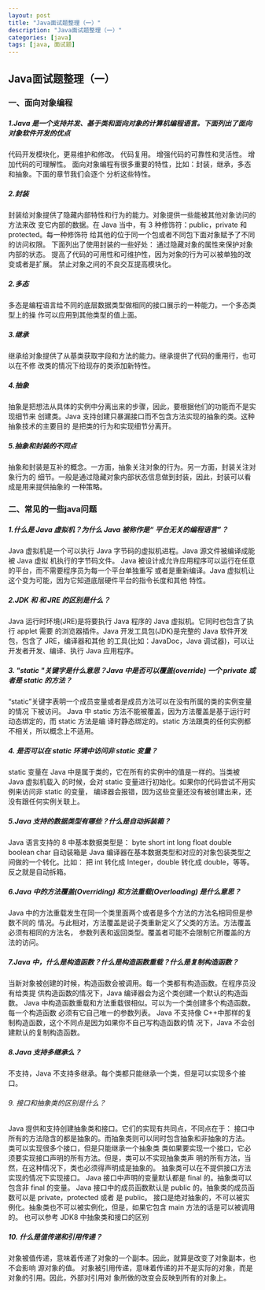 ```yaml
---
layout: post
title: "Java面试题整理（一）"
description: "Java面试题整理（一）"
categories: [java]
tags: [java, 面试题]
---
```


## Java面试题整理（一）

### 一、面向对象编程

##### 1.Java 是一个支持并发、基于类和面向对象的计算机编程语言。下面列出了面向对象软件开发的优点
代码开发模块化，更易维护和修改。
代码复用。
增强代码的可靠性和灵活性。
增加代码的可理解性。
面向对象编程有很多重要的特性，比如：封装，继承，多态和抽象。下面的章节我们会逐个
分析这些特性。
##### 2.封装
封装给对象提供了隐藏内部特性和行为的能力。对象提供一些能被其他对象访问的方法来改
变它内部的数据。在 Java 当中，有 3 种修饰符：public，private 和 protected。每一种修饰符
给其他的位于同一个包或者不同包下面对象赋予了不同的访问权限。
下面列出了使用封装的一些好处：
通过隐藏对象的属性来保护对象内部的状态。
提高了代码的可用性和可维护性，因为对象的行为可以被单独的改变或者是扩展。
禁止对象之间的不良交互提高模块化。

##### 2.多态
多态是编程语言给不同的底层数据类型做相同的接口展示的一种能力。一个多态类型上的操
作可以应用到其他类型的值上面。

##### 3.继承
继承给对象提供了从基类获取字段和方法的能力。继承提供了代码的重用行，也可以在不修
改类的情况下给现存的类添加新特性。

##### 4.抽象
抽象是把想法从具体的实例中分离出来的步骤，因此，要根据他们的功能而不是实现细节来
创建类。Java 支持创建只暴漏接口而不包含方法实现的抽象的类。这种抽象技术的主要目的
是把类的行为和实现细节分离开。

##### 5.抽象和封装的不同点
抽象和封装是互补的概念。一方面，抽象关注对象的行为。另一方面，封装关注对象行为的
细节。一般是通过隐藏对象内部状态信息做到封装，因此，封装可以看成是用来提供抽象的
一种策略。


### 二、常见的一些java问题

##### 1.什么是 Java  虚拟机？为什么 Java  被称作是“ 平台无关的编程语言”？
Java 虚拟机是一个可以执行 Java 字节码的虚拟机进程。Java 源文件被编译成能被 Java 虚拟
机执行的字节码文件。
Java 被设计成允许应用程序可以运行在任意的平台，而不需要程序员为每一个平台单独重写
或者是重新编译。Java 虚拟机让这个变为可能，因为它知道底层硬件平台的指令长度和其他
特性。

##### 2.JDK 和 和 JRE  的区别是什么？
Java 运行时环境(JRE)是将要执行 Java 程序的 Java 虚拟机。它同时也包含了执行 applet 需要
的浏览器插件。Java 开发工具包(JDK)是完整的 Java 软件开发包，包含了 JRE，编译器和其他
的工具(比如：JavaDoc，Java 调试器)，可以让开发者开发、编译、执行 Java 应用程序。

##### 3. "static "关键字是什么意思？Java  中是否可以覆盖(override) 一个 private  或者是 static  的方法？
“static”关键字表明一个成员变量或者是成员方法可以在没有所属的类的实例变量的情况
下被访问。
Java 中 static 方法不能被覆盖，因为方法覆盖是基于运行时动态绑定的，而 static 方法是编
译时静态绑定的。static 方法跟类的任何实例都不相关，所以概念上不适用。

##### 4. 是否可以在 static  环境中访问非 static  变量？
static 变量在 Java 中是属于类的，它在所有的实例中的值是一样的。当类被 Java 虚拟机载入
的时候，会对 static 变量进行初始化。如果你的代码尝试不用实例来访问非 static 的变量，
编译器会报错，因为这些变量还没有被创建出来，还没有跟任何实例关联上。

##### 5.Java  支持的数据类型有哪些？什么是自动拆装箱？
Java 语言支持的 8 中基本数据类型是：
byte
short
int
long
float
double
boolean
char
自动装箱是 Java 编译器在基本数据类型和对应的对象包装类型之间做的一个转化。比如：
把 int 转化成 Integer，double 转化成 double，等等。反之就是自动拆箱。

##### 6.Java  中的方法覆盖(Overriding) 和方法重载(Overloading) 是什么意思？
Java 中的方法重载发生在同一个类里面两个或者是多个方法的方法名相同但是参数不同的
情况。与此相对，方法覆盖是说子类重新定义了父类的方法。方法覆盖必须有相同的方法名，
参数列表和返回类型。覆盖者可能不会限制它所覆盖的方法的访问。

##### 7.Java  中，什么是构造函数？什么是构造函数重载？什么是复制构造函数？
当新对象被创建的时候，构造函数会被调用。每一个类都有构造函数。在程序员没有给类提
供构造函数的情况下，Java 编译器会为这个类创建一个默认的构造函数。
Java 中构造函数重载和方法重载很相似。可以为一个类创建多个构造函数。每一个构造函数
必须有它自己唯一的参数列表。
Java 不支持像 C++中那样的复制构造函数，这个不同点是因为如果你不自己写构造函数的情
况下，Java 不会创建默认的复制构造函数。

##### 8.Java  支持多继承么？
不支持，Java 不支持多继承。每个类都只能继承一个类，但是可以实现多个接口。

###### 9. 接口和抽象类的区别是什么？
Java 提供和支持创建抽象类和接口。它们的实现有共同点，不同点在于：
接口中所有的方法隐含的都是抽象的。而抽象类则可以同时包含抽象和非抽象的方法。
类可以实现很多个接口，但是只能继承一个抽象类
类如果要实现一个接口，它必须要实现接口声明的所有方法。但是，类可以不实现抽象类声
明的所有方法，当然，在这种情况下，类也必须得声明成是抽象的。
抽象类可以在不提供接口方法实现的情况下实现接口。
Java 接口中声明的变量默认都是 final 的。抽象类可以包含非 final 的变量。
Java 接口中的成员函数默认是 public 的。抽象类的成员函数可以是 private，protected 或者
是 public。
接口是绝对抽象的，不可以被实例化。抽象类也不可以被实例化，但是，如果它包含 main
方法的话是可以被调用的。
也可以参考 JDK8 中抽象类和接口的区别

##### 10. 什么是值传递和引用传递？
对象被值传递，意味着传递了对象的一个副本。因此，就算是改变了对象副本，也不会影响
源对象的值。
对象被引用传递，意味着传递的并不是实际的对象，而是对象的引用。因此，外部对引用对
象所做的改变会反映到所有的对象上。